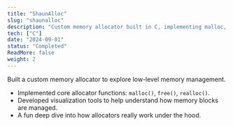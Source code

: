```yaml
---
title: "ShaunAlloc"
slug: "shaunalloc"
description: "Custom memory allocator built in C, implementing malloc, free, realloc with visualization tools."
tech: ["C"]
date: "2024-09-01"
status: "Completed"
ReadMore: false
weight: 2
---
```


Built a custom memory allocator to explore low-level memory management.

- Implemented core allocator functions: `malloc()`, `free()`, `realloc()`.
- Developed visualization tools to help understand how memory blocks are managed.
- A fun deep dive into how allocators really work under the hood.
